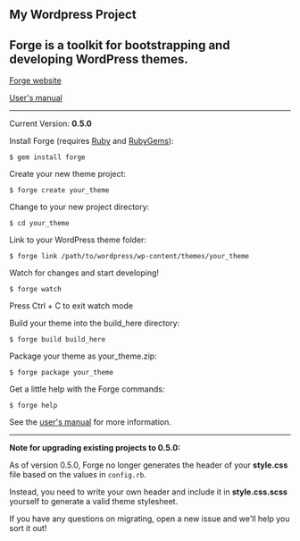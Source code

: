 ## My Wordpress Project
##  Forge is a toolkit for bootstrapping and developing WordPress themes.

[Forge website](http://forge.thethemefoundry.com/)

[User's manual](http://forge.thethemefoundry.com/manual)

-----

Current Version: **0.5.0**

Install Forge (requires [Ruby](http://www.ruby-lang.org/) and [RubyGems](http://rubygems.org/)):

    $ gem install forge

Create your new theme project:

    $ forge create your_theme

Change to your new project directory:

    $ cd your_theme

Link to your WordPress theme folder:

    $ forge link /path/to/wordpress/wp-content/themes/your_theme

Watch for changes and start developing!

    $ forge watch

Press Ctrl + C to exit watch mode

Build your theme into the build_here directory:

    $ forge build build_here

Package your theme as your_theme.zip:

    $ forge package your_theme

Get a little help with the Forge commands:

    $ forge help

See the [user's manual](http://forge.thethemefoundry.com/manual) for more information.

-----

**Note for upgrading existing projects to 0.5.0:**

As of version 0.5.0, Forge no longer generates the header of your **style.css** file based on the values in `config.rb`.

Instead, you need to write your own header and include it in **style.css.scss** yourself to generate a valid theme stylesheet.

If you have any questions on migrating, open a new issue and we'll help you sort it out!
